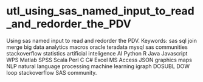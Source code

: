 # utl_using_sas_named_input_to_read_and_redorder_the_PDV
Using sas named input to read and redorder the PDV.   Keywords: sas sql join merge big data analytics macros oracle teradata mysql sas communities stackoverflow statistics artificial inteligence AI Python R Java Javascript WPS Matlab SPSS Scala Perl C C# Excel MS Access JSON graphics maps NLP natural language processing machine learning igraph DOSUBL DOW loop stackoverflow SAS community.
